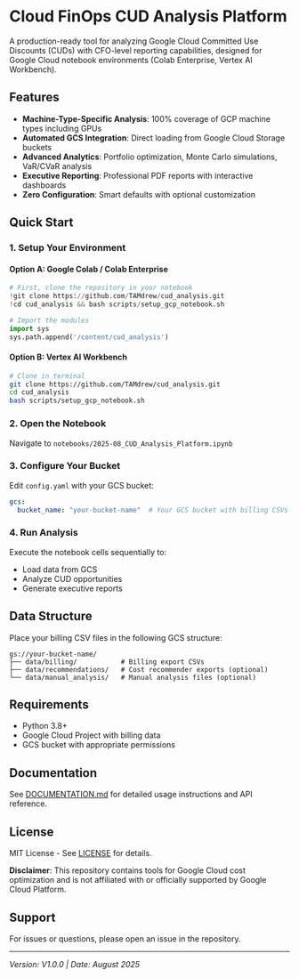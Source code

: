 # Cloud FinOps CUD Analysis Platform

A production-ready tool for analyzing Google Cloud Committed Use Discounts (CUDs) with CFO-level reporting capabilities, designed for Google Cloud notebook environments (Colab Enterprise, Vertex AI Workbench).

## Features

- **Machine-Type-Specific Analysis**: 100% coverage of GCP machine types including GPUs
- **Automated GCS Integration**: Direct loading from Google Cloud Storage buckets
- **Advanced Analytics**: Portfolio optimization, Monte Carlo simulations, VaR/CVaR analysis
- **Executive Reporting**: Professional PDF reports with interactive dashboards
- **Zero Configuration**: Smart defaults with optional customization

## Quick Start

### 1. Setup Your Environment

#### Option A: Google Colab / Colab Enterprise
```python
# First, clone the repository in your notebook
!git clone https://github.com/TAMdrew/cud_analysis.git
!cd cud_analysis && bash scripts/setup_gcp_notebook.sh

# Import the modules
import sys
sys.path.append('/content/cud_analysis')
```

#### Option B: Vertex AI Workbench
```bash
# Clone in terminal
git clone https://github.com/TAMdrew/cud_analysis.git
cd cud_analysis
bash scripts/setup_gcp_notebook.sh
```

### 2. Open the Notebook
Navigate to `notebooks/2025-08_CUD_Analysis_Platform.ipynb`

### 3. Configure Your Bucket

Edit `config.yaml` with your GCS bucket:

```yaml
gcs:
  bucket_name: "your-bucket-name"  # Your GCS bucket with billing CSVs
```

### 4. Run Analysis

Execute the notebook cells sequentially to:
- Load data from GCS
- Analyze CUD opportunities
- Generate executive reports

## Data Structure

Place your billing CSV files in the following GCS structure:

```
gs://your-bucket-name/
├── data/billing/           # Billing export CSVs
├── data/recommendations/   # Cost recommender exports (optional)
└── data/manual_analysis/   # Manual analysis files (optional)
```

## Requirements

- Python 3.8+
- Google Cloud Project with billing data
- GCS bucket with appropriate permissions

## Documentation

See [DOCUMENTATION.md](DOCUMENTATION.md) for detailed usage instructions and API reference.

## License

MIT License - See [LICENSE](LICENSE) for details.

**Disclaimer**: This repository contains tools for Google Cloud cost optimization and is not affiliated with or officially supported by Google Cloud Platform.

## Support

For issues or questions, please open an issue in the repository.

---

*Version: V1.0.0 | Date: August 2025*
